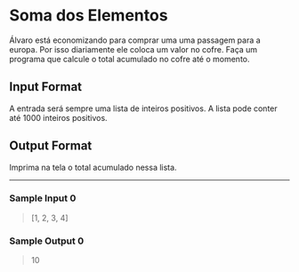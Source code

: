 # Soma dos Elementos

Álvaro está economizando para comprar uma uma passagem para a europa. Por isso diariamente ele coloca um valor no cofre. Faça um programa que calcule o total acumulado no cofre até o momento.

## Input Format

A entrada será sempre uma lista de inteiros positivos.
A lista pode conter até 1000 inteiros positivos.

## Output Format

Imprima na tela o total acumulado nessa lista.

---
### Sample Input 0
> [1, 2, 3, 4]

### Sample Output 0
> 10
